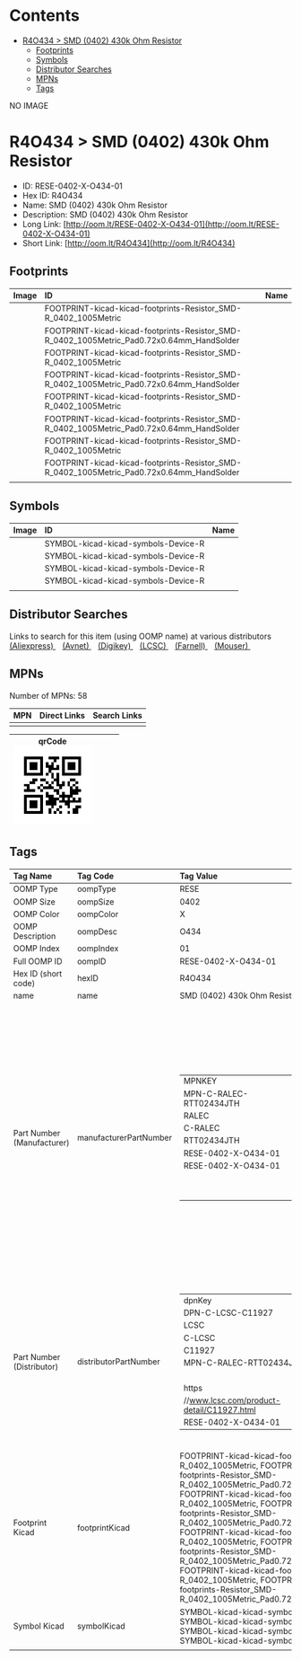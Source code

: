 



Contents
========

* [R4O434 > SMD (0402) 430k Ohm Resistor](#r4o434--smd-0402-430k-ohm-resistor)
	* [Footprints](#footprints)
	* [Symbols](#symbols)
	* [Distributor Searches](#distributor-searches)
	* [MPNs](#mpns)
	* [Tags](#tags)
  
NO IMAGE  
# R4O434 > SMD (0402) 430k Ohm Resistor

- ID: RESE-0402-X-O434-01
- Hex ID: R4O434
- Name: SMD (0402) 430k Ohm Resistor
- Description: SMD (0402) 430k Ohm Resistor
- Long Link: [http://oom.lt/RESE-0402-X-O434-01](http://oom.lt/RESE-0402-X-O434-01)
- Short Link: [http://oom.lt/R4O434](http://oom.lt/R4O434)

## Footprints
  

|Image|ID|Name|
| :--- | :--- | :--- |
||FOOTPRINT-kicad-kicad-footprints-Resistor_SMD-R_0402_1005Metric||
||FOOTPRINT-kicad-kicad-footprints-Resistor_SMD-R_0402_1005Metric_Pad0.72x0.64mm_HandSolder||
||FOOTPRINT-kicad-kicad-footprints-Resistor_SMD-R_0402_1005Metric||
||FOOTPRINT-kicad-kicad-footprints-Resistor_SMD-R_0402_1005Metric_Pad0.72x0.64mm_HandSolder||
||FOOTPRINT-kicad-kicad-footprints-Resistor_SMD-R_0402_1005Metric||
||FOOTPRINT-kicad-kicad-footprints-Resistor_SMD-R_0402_1005Metric_Pad0.72x0.64mm_HandSolder||
||FOOTPRINT-kicad-kicad-footprints-Resistor_SMD-R_0402_1005Metric||
||FOOTPRINT-kicad-kicad-footprints-Resistor_SMD-R_0402_1005Metric_Pad0.72x0.64mm_HandSolder||
||||

## Symbols
  

|Image|ID|Name|
| :--- | :--- | :--- |
|![]()|SYMBOL-kicad-kicad-symbols-Device-R||
|![]()|SYMBOL-kicad-kicad-symbols-Device-R||
|![]()|SYMBOL-kicad-kicad-symbols-Device-R||
|![]()|SYMBOL-kicad-kicad-symbols-Device-R||
||||

## Distributor Searches
  
Links to search for this item (using OOMP name) at various distributors  
[(Aliexpress) ](https://www.aliexpress.com/wholesale?SearchText=1117SMD+0402+430k+Ohm+Resistor)&nbsp;&nbsp;&nbsp;[(Avnet) ](https://www.avnet.com/shop/us/search/SMD+0402+430k+Ohm+Resistor)&nbsp;&nbsp;&nbsp;[(Digikey) ](https://www.digikey.co.uk/en/products/result?s=SMD+0402+430k+Ohm+Resistor)&nbsp;&nbsp;&nbsp;[(LCSC) ](https://www.lcsc.com/search?q=SMD+0402+430k+Ohm+Resistor)&nbsp;&nbsp;&nbsp;[(Farnell) ](https://uk.farnell.com/search?st=SMD+0402+430k+Ohm+Resistor)&nbsp;&nbsp;&nbsp;[(Mouser) ](https://www.mouser.com/c/?q=SMD+0402+430k+Ohm+Resistor)&nbsp;&nbsp;&nbsp;
## MPNs
  
Number of MPNs: 58  

|MPN|Direct Links|Search Links|
| :--- | :--- | :--- |
||||
  

|qrCode<br>[![](https://raw.githubusercontent.com/oomlout/oomlout_OOMP_parts_V2/main/RESE/0402/X/O434/01/qrCode_140.png)](https://github.com/oomlout/oomlout_OOMP_parts_V2/tree/main/RESE/0402/X/O434/01/qrCode.png)||||
| :---: | :---: | :---: | :---: |

## Tags
  

|Tag Name|Tag Code|Tag Value|
| :--- | :--- | :--- |
|OOMP Type|oompType|RESE|
|OOMP Size|oompSize|0402|
|OOMP Color|oompColor|X|
|OOMP Description|oompDesc|O434|
|OOMP Index|oompIndex|01|
|Full OOMP ID|oompID|RESE-0402-X-O434-01|
|Hex ID (short code)|hexID|R4O434|
|name|name|SMD (0402) 430k Ohm Resistor|
|Part Number (Manufacturer)|manufacturerPartNumber|<table><tr><td>MPNKEY</td></tr><tr><td> MPN-C-RALEC-RTT02434JTH</td><td> MANUFACTURER</td></tr><tr><td> RALEC</td><td> MANUCODE</td></tr><tr><td> C-RALEC</td><td> MPN</td></tr><tr><td> RTT02434JTH</td><td> OOMPIDPARTIAL</td></tr><tr><td> RESE-0402-X-O434-01</td><td> OOMPID</td></tr><tr><td> RESE-0402-X-O434-01</td><td> LINK</td></tr><tr><td> </td><td> DESCRIPTION</td></tr><tr><td> </td><td> TAGS</td></tr><tr><td> </td></tr></table></td><td> <table><tr><td>MPNKEY</td></tr><tr><td> MPN-C-UNIROY-0402WGJ0434TCE</td><td> MANUFACTURER</td></tr><tr><td> UNI-ROYAL(Uniroyal Elec)</td><td> MANUCODE</td></tr><tr><td> C-UNIROY</td><td> MPN</td></tr><tr><td> 0402WGJ0434TCE</td><td> OOMPIDPARTIAL</td></tr><tr><td> RESE-0402-X-O434-01</td><td> OOMPID</td></tr><tr><td> RESE-0402-X-O434-01</td><td> LINK</td></tr><tr><td> </td><td> DESCRIPTION</td></tr><tr><td> </td><td> TAGS</td></tr><tr><td> </td></tr></table></td><td> <table><tr><td>MPNKEY</td></tr><tr><td> MPN-C-UNIROY-0402WGF4303TCE</td><td> MANUFACTURER</td></tr><tr><td> UNI-ROYAL(Uniroyal Elec)</td><td> MANUCODE</td></tr><tr><td> C-UNIROY</td><td> MPN</td></tr><tr><td> 0402WGF4303TCE</td><td> OOMPIDPARTIAL</td></tr><tr><td> RESE-0402-X-O434-01</td><td> OOMPID</td></tr><tr><td> RESE-0402-X-O434-01</td><td> LINK</td></tr><tr><td> </td><td> DESCRIPTION</td></tr><tr><td> </td><td> TAGS</td></tr><tr><td> STOCK</td></tr><tr><td>1K</td></tr></table></td><td> <table><tr><td>MPNKEY</td></tr><tr><td> MPN-C-LIZELE-CR0402FF4303G</td><td> MANUFACTURER</td></tr><tr><td> LIZ Elec</td><td> MANUCODE</td></tr><tr><td> C-LIZELE</td><td> MPN</td></tr><tr><td> CR0402FF4303G</td><td> OOMPIDPARTIAL</td></tr><tr><td> RESE-0402-X-O434-01</td><td> OOMPID</td></tr><tr><td> RESE-0402-X-O434-01</td><td> LINK</td></tr><tr><td> </td><td> DESCRIPTION</td></tr><tr><td> </td><td> TAGS</td></tr><tr><td> </td></tr></table></td><td> <table><tr><td>MPNKEY</td></tr><tr><td> MPN-C-RALEC-RTT024303FTH</td><td> MANUFACTURER</td></tr><tr><td> RALEC</td><td> MANUCODE</td></tr><tr><td> C-RALEC</td><td> MPN</td></tr><tr><td> RTT024303FTH</td><td> OOMPIDPARTIAL</td></tr><tr><td> RESE-0402-X-O434-01</td><td> OOMPID</td></tr><tr><td> RESE-0402-X-O434-01</td><td> LINK</td></tr><tr><td> </td><td> DESCRIPTION</td></tr><tr><td> </td><td> TAGS</td></tr><tr><td> STOCK</td></tr><tr><td>1K</td></tr></table></td><td> <table><tr><td>MPNKEY</td></tr><tr><td> MPN-C-KOASPE-RK73B1ETTP434J</td><td> MANUFACTURER</td></tr><tr><td> KOA Speer Elec</td><td> MANUCODE</td></tr><tr><td> C-KOASPE</td><td> MPN</td></tr><tr><td> RK73B1ETTP434J</td><td> OOMPIDPARTIAL</td></tr><tr><td> RESE-0402-X-O434-01</td><td> OOMPID</td></tr><tr><td> RESE-0402-X-O434-01</td><td> LINK</td></tr><tr><td> </td><td> DESCRIPTION</td></tr><tr><td> </td><td> TAGS</td></tr><tr><td> STOCK</td></tr><tr><td>1K</td></tr></table></td><td> <table><tr><td>MPNKEY</td></tr><tr><td> MPN-C-TAITEC-RM04FTN4303</td><td> MANUFACTURER</td></tr><tr><td> TA-I Tech</td><td> MANUCODE</td></tr><tr><td> C-TAITEC</td><td> MPN</td></tr><tr><td> RM04FTN4303</td><td> OOMPIDPARTIAL</td></tr><tr><td> RESE-0402-X-O434-01</td><td> OOMPID</td></tr><tr><td> RESE-0402-X-O434-01</td><td> LINK</td></tr><tr><td> </td><td> DESCRIPTION</td></tr><tr><td> </td><td> TAGS</td></tr><tr><td> </td></tr></table></td><td> <table><tr><td>MPNKEY</td></tr><tr><td> MPN-C-YAGEO-RC0402FR-07430KL</td><td> MANUFACTURER</td></tr><tr><td> YAGEO</td><td> MANUCODE</td></tr><tr><td> C-YAGEO</td><td> MPN</td></tr><tr><td> RC0402FR-07430KL</td><td> OOMPIDPARTIAL</td></tr><tr><td> RESE-0402-X-O434-01</td><td> OOMPID</td></tr><tr><td> RESE-0402-X-O434-01</td><td> LINK</td></tr><tr><td> </td><td> DESCRIPTION</td></tr><tr><td> </td><td> TAGS</td></tr><tr><td> STOCK</td></tr><tr><td>1K</td></tr></table></td><td> <table><tr><td>MPNKEY</td></tr><tr><td> MPN-C-WALSIN-WR04X4303FTL</td><td> MANUFACTURER</td></tr><tr><td> Walsin Tech Corp</td><td> MANUCODE</td></tr><tr><td> C-WALSIN</td><td> MPN</td></tr><tr><td> WR04X4303FTL</td><td> OOMPIDPARTIAL</td></tr><tr><td> RESE-0402-X-O434-01</td><td> OOMPID</td></tr><tr><td> RESE-0402-X-O434-01</td><td> LINK</td></tr><tr><td> </td><td> DESCRIPTION</td></tr><tr><td> </td><td> TAGS</td></tr><tr><td> STOCK</td></tr><tr><td>1K</td></tr></table></td><td> <table><tr><td>MPNKEY</td></tr><tr><td> MPN-C-WALSIN-WR04X434JTL</td><td> MANUFACTURER</td></tr><tr><td> Walsin Tech Corp</td><td> MANUCODE</td></tr><tr><td> C-WALSIN</td><td> MPN</td></tr><tr><td> WR04X434JTL</td><td> OOMPIDPARTIAL</td></tr><tr><td> RESE-0402-X-O434-01</td><td> OOMPID</td></tr><tr><td> RESE-0402-X-O434-01</td><td> LINK</td></tr><tr><td> </td><td> DESCRIPTION</td></tr><tr><td> </td><td> TAGS</td></tr><tr><td> STOCK</td></tr><tr><td>1K</td></tr></table></td><td> <table><tr><td>MPNKEY</td></tr><tr><td> MPN-C-YAGEO-AC0402FR-07430KL</td><td> MANUFACTURER</td></tr><tr><td> YAGEO</td><td> MANUCODE</td></tr><tr><td> C-YAGEO</td><td> MPN</td></tr><tr><td> AC0402FR-07430KL</td><td> OOMPIDPARTIAL</td></tr><tr><td> RESE-0402-X-O434-01</td><td> OOMPID</td></tr><tr><td> RESE-0402-X-O434-01</td><td> LINK</td></tr><tr><td> </td><td> DESCRIPTION</td></tr><tr><td> </td><td> TAGS</td></tr><tr><td> STOCK</td></tr><tr><td>1K</td></tr></table></td><td> <table><tr><td>MPNKEY</td></tr><tr><td> MPN-C-YAGEO-AC0402JR-07430KL</td><td> MANUFACTURER</td></tr><tr><td> YAGEO</td><td> MANUCODE</td></tr><tr><td> C-YAGEO</td><td> MPN</td></tr><tr><td> AC0402JR-07430KL</td><td> OOMPIDPARTIAL</td></tr><tr><td> RESE-0402-X-O434-01</td><td> OOMPID</td></tr><tr><td> RESE-0402-X-O434-01</td><td> LINK</td></tr><tr><td> </td><td> DESCRIPTION</td></tr><tr><td> </td><td> TAGS</td></tr><tr><td> </td></tr></table></td><td> <table><tr><td>MPNKEY</td></tr><tr><td> MPN-C-MULTIC-MCMR04X4303FTL</td><td> MANUFACTURER</td></tr><tr><td> Multicomp</td><td> MANUCODE</td></tr><tr><td> C-MULTIC</td><td> MPN</td></tr><tr><td> MCMR04X4303FTL</td><td> OOMPIDPARTIAL</td></tr><tr><td> RESE-0402-X-O434-01</td><td> OOMPID</td></tr><tr><td> RESE-0402-X-O434-01</td><td> LINK</td></tr><tr><td> </td><td> DESCRIPTION</td></tr><tr><td> </td><td> TAGS</td></tr><tr><td> STOCK</td></tr><tr><td>1K</td></tr></table></td><td> <table><tr><td>MPNKEY</td></tr><tr><td> MPN-C-KOASPE-RK73H1ETTP4303F</td><td> MANUFACTURER</td></tr><tr><td> KOA Speer Elec</td><td> MANUCODE</td></tr><tr><td> C-KOASPE</td><td> MPN</td></tr><tr><td> RK73H1ETTP4303F</td><td> OOMPIDPARTIAL</td></tr><tr><td> RESE-0402-X-O434-01</td><td> OOMPID</td></tr><tr><td> RESE-0402-X-O434-01</td><td> LINK</td></tr><tr><td> </td><td> DESCRIPTION</td></tr><tr><td> </td><td> TAGS</td></tr><tr><td> </td></tr></table></td><td> <table><tr><td>MPNKEY</td></tr><tr><td> MPN-C-FHGUAN-RC-02W4303FT</td><td> MANUFACTURER</td></tr><tr><td> FH (Guangdong Fenghua Advanced Tech)</td><td> MANUCODE</td></tr><tr><td> C-FHGUAN</td><td> MPN</td></tr><tr><td> RC-02W4303FT</td><td> OOMPIDPARTIAL</td></tr><tr><td> RESE-0402-X-O434-01</td><td> OOMPID</td></tr><tr><td> RESE-0402-X-O434-01</td><td> LINK</td></tr><tr><td> </td><td> DESCRIPTION</td></tr><tr><td> </td><td> TAGS</td></tr><tr><td> STOCK</td></tr><tr><td>1K</td></tr></table></td><td> <table><tr><td>MPNKEY</td></tr><tr><td> MPN-C-FHGUAN-RC-02W434JT</td><td> MANUFACTURER</td></tr><tr><td> FH (Guangdong Fenghua Advanced Tech)</td><td> MANUCODE</td></tr><tr><td> C-FHGUAN</td><td> MPN</td></tr><tr><td> RC-02W434JT</td><td> OOMPIDPARTIAL</td></tr><tr><td> RESE-0402-X-O434-01</td><td> OOMPID</td></tr><tr><td> RESE-0402-X-O434-01</td><td> LINK</td></tr><tr><td> </td><td> DESCRIPTION</td></tr><tr><td> </td><td> TAGS</td></tr><tr><td> STOCK</td></tr><tr><td>1K</td></tr></table></td><td> <table><tr><td>MPNKEY</td></tr><tr><td> MPN-C-YAGEO-RC0402JR-07430KL</td><td> MANUFACTURER</td></tr><tr><td> YAGEO</td><td> MANUCODE</td></tr><tr><td> C-YAGEO</td><td> MPN</td></tr><tr><td> RC0402JR-07430KL</td><td> OOMPIDPARTIAL</td></tr><tr><td> RESE-0402-X-O434-01</td><td> OOMPID</td></tr><tr><td> RESE-0402-X-O434-01</td><td> LINK</td></tr><tr><td> </td><td> DESCRIPTION</td></tr><tr><td> </td><td> TAGS</td></tr><tr><td> STOCK</td></tr><tr><td>1K</td></tr></table></td><td> <table><tr><td>MPNKEY</td></tr><tr><td> MPN-C-RESIST-AECR0402F430KK9</td><td> MANUFACTURER</td></tr><tr><td> Resistor.Today</td><td> MANUCODE</td></tr><tr><td> C-RESIST</td><td> MPN</td></tr><tr><td> AECR0402F430KK9</td><td> OOMPIDPARTIAL</td></tr><tr><td> RESE-0402-X-O434-01</td><td> OOMPID</td></tr><tr><td> RESE-0402-X-O434-01</td><td> LINK</td></tr><tr><td> </td><td> DESCRIPTION</td></tr><tr><td> </td><td> TAGS</td></tr><tr><td> </td></tr></table></td><td> <table><tr><td>MPNKEY</td></tr><tr><td> MPN-C-RESIST-HPCR0402F430KK9</td><td> MANUFACTURER</td></tr><tr><td> Resistor.Today</td><td> MANUCODE</td></tr><tr><td> C-RESIST</td><td> MPN</td></tr><tr><td> HPCR0402F430KK9</td><td> OOMPIDPARTIAL</td></tr><tr><td> RESE-0402-X-O434-01</td><td> OOMPID</td></tr><tr><td> RESE-0402-X-O434-01</td><td> LINK</td></tr><tr><td> </td><td> DESCRIPTION</td></tr><tr><td> </td><td> TAGS</td></tr><tr><td> STOCK</td></tr><tr><td>1K</td></tr></table></td><td> <table><tr><td>MPNKEY</td></tr><tr><td> MPN-C-PANASO-ERJ2GEJ434X</td><td> MANUFACTURER</td></tr><tr><td> PANASONIC</td><td> MANUCODE</td></tr><tr><td> C-PANASO</td><td> MPN</td></tr><tr><td> ERJ2GEJ434X</td><td> OOMPIDPARTIAL</td></tr><tr><td> RESE-0402-X-O434-01</td><td> OOMPID</td></tr><tr><td> RESE-0402-X-O434-01</td><td> LINK</td></tr><tr><td> </td><td> DESCRIPTION</td></tr><tr><td> </td><td> TAGS</td></tr><tr><td> </td></tr></table></td><td> <table><tr><td>MPNKEY</td></tr><tr><td> MPN-C-PANASO-ERJ2RKF4303X</td><td> MANUFACTURER</td></tr><tr><td> PANASONIC</td><td> MANUCODE</td></tr><tr><td> C-PANASO</td><td> MPN</td></tr><tr><td> ERJ2RKF4303X</td><td> OOMPIDPARTIAL</td></tr><tr><td> RESE-0402-X-O434-01</td><td> OOMPID</td></tr><tr><td> RESE-0402-X-O434-01</td><td> LINK</td></tr><tr><td> </td><td> DESCRIPTION</td></tr><tr><td> </td><td> TAGS</td></tr><tr><td> STOCK</td></tr><tr><td>1K</td></tr></table></td><td> <table><tr><td>MPNKEY</td></tr><tr><td> MPN-C-EVEROH-CR0402F430KQ10</td><td> MANUFACTURER</td></tr><tr><td> Ever Ohms Tech</td><td> MANUCODE</td></tr><tr><td> C-EVEROH</td><td> MPN</td></tr><tr><td> CR0402F430KQ10</td><td> OOMPIDPARTIAL</td></tr><tr><td> RESE-0402-X-O434-01</td><td> OOMPID</td></tr><tr><td> RESE-0402-X-O434-01</td><td> LINK</td></tr><tr><td> </td><td> DESCRIPTION</td></tr><tr><td> </td><td> TAGS</td></tr><tr><td> </td></tr></table></td><td> <table><tr><td>MPNKEY</td></tr><tr><td> MPN-C-VISHAY-CRCW0402430KFKED</td><td> MANUFACTURER</td></tr><tr><td> Vishay Intertech</td><td> MANUCODE</td></tr><tr><td> C-VISHAY</td><td> MPN</td></tr><tr><td> CRCW0402430KFKED</td><td> OOMPIDPARTIAL</td></tr><tr><td> RESE-0402-X-O434-01</td><td> OOMPID</td></tr><tr><td> RESE-0402-X-O434-01</td><td> LINK</td></tr><tr><td> </td><td> DESCRIPTION</td></tr><tr><td> </td><td> TAGS</td></tr><tr><td> </td></tr></table></td><td> <table><tr><td>MPNKEY</td></tr><tr><td> MPN-C-VISHAY-CRCW0402430KJNED</td><td> MANUFACTURER</td></tr><tr><td> Vishay Intertech</td><td> MANUCODE</td></tr><tr><td> C-VISHAY</td><td> MPN</td></tr><tr><td> CRCW0402430KJNED</td><td> OOMPIDPARTIAL</td></tr><tr><td> RESE-0402-X-O434-01</td><td> OOMPID</td></tr><tr><td> RESE-0402-X-O434-01</td><td> LINK</td></tr><tr><td> </td><td> DESCRIPTION</td></tr><tr><td> </td><td> TAGS</td></tr><tr><td> </td></tr></table></td><td> <table><tr><td>MPNKEY</td></tr><tr><td> MPN-C-PANASO-ERJPA2J434X</td><td> MANUFACTURER</td></tr><tr><td> PANASONIC</td><td> MANUCODE</td></tr><tr><td> C-PANASO</td><td> MPN</td></tr><tr><td> ERJPA2J434X</td><td> OOMPIDPARTIAL</td></tr><tr><td> RESE-0402-X-O434-01</td><td> OOMPID</td></tr><tr><td> RESE-0402-X-O434-01</td><td> LINK</td></tr><tr><td> </td><td> DESCRIPTION</td></tr><tr><td> </td><td> TAGS</td></tr><tr><td> </td></tr></table></td><td> <table><tr><td>MPNKEY</td></tr><tr><td> MPN-C-PANASO-ERJPA2F4303X</td><td> MANUFACTURER</td></tr><tr><td> PANASONIC</td><td> MANUCODE</td></tr><tr><td> C-PANASO</td><td> MPN</td></tr><tr><td> ERJPA2F4303X</td><td> OOMPIDPARTIAL</td></tr><tr><td> RESE-0402-X-O434-01</td><td> OOMPID</td></tr><tr><td> RESE-0402-X-O434-01</td><td> LINK</td></tr><tr><td> </td><td> DESCRIPTION</td></tr><tr><td> </td><td> TAGS</td></tr><tr><td> </td></tr></table></td><td> <table><tr><td>MPNKEY</td></tr><tr><td> MPN-C-EVEROH-CR0402F430KQ10Z</td><td> MANUFACTURER</td></tr><tr><td> Ever Ohms Tech</td><td> MANUCODE</td></tr><tr><td> C-EVEROH</td><td> MPN</td></tr><tr><td> CR0402F430KQ10Z</td><td> OOMPIDPARTIAL</td></tr><tr><td> RESE-0402-X-O434-01</td><td> OOMPID</td></tr><tr><td> RESE-0402-X-O434-01</td><td> LINK</td></tr><tr><td> </td><td> DESCRIPTION</td></tr><tr><td> </td><td> TAGS</td></tr><tr><td> </td></tr></table></td><td> <table><tr><td>MPNKEY</td></tr><tr><td> MPN-C-TECONN-CRG0402F430K</td><td> MANUFACTURER</td></tr><tr><td> TE Connectivity</td><td> MANUCODE</td></tr><tr><td> C-TECONN</td><td> MPN</td></tr><tr><td> CRG0402F430K</td><td> OOMPIDPARTIAL</td></tr><tr><td> RESE-0402-X-O434-01</td><td> OOMPID</td></tr><tr><td> RESE-0402-X-O434-01</td><td> LINK</td></tr><tr><td> </td><td> DESCRIPTION</td></tr><tr><td> </td><td> TAGS</td></tr><tr><td> </td></tr></table></td><td> <table><tr><td>MPNKEY</td></tr><tr><td> MPN-C-YAGEO-AA0402FR-07430KL</td><td> MANUFACTURER</td></tr><tr><td> YAGEO</td><td> MANUCODE</td></tr><tr><td> C-YAGEO</td><td> MPN</td></tr><tr><td> AA0402FR-07430KL</td><td> OOMPIDPARTIAL</td></tr><tr><td> RESE-0402-X-O434-01</td><td> OOMPID</td></tr><tr><td> RESE-0402-X-O434-01</td><td> LINK</td></tr><tr><td> </td><td> DESCRIPTION</td></tr><tr><td> </td><td> TAGS</td></tr><tr><td> </td></tr></table></td><td> <table><tr><td>MPNKEY</td></tr><tr><td> MPN-C-RALEC-RTT02434JTH</td><td> MANUFACTURER</td></tr><tr><td> RALEC</td><td> MANUCODE</td></tr><tr><td> C-RALEC</td><td> MPN</td></tr><tr><td> RTT02434JTH</td><td> OOMPIDPARTIAL</td></tr><tr><td> RESE-0402-X-O434-01</td><td> OOMPID</td></tr><tr><td> RESE-0402-X-O434-01</td><td> LINK</td></tr><tr><td> </td><td> DESCRIPTION</td></tr><tr><td> </td><td> TAGS</td></tr><tr><td> </td></tr></table></td><td> <table><tr><td>MPNKEY</td></tr><tr><td> MPN-C-UNIROY-0402WGJ0434TCE</td><td> MANUFACTURER</td></tr><tr><td> UNI-ROYAL(Uniroyal Elec)</td><td> MANUCODE</td></tr><tr><td> C-UNIROY</td><td> MPN</td></tr><tr><td> 0402WGJ0434TCE</td><td> OOMPIDPARTIAL</td></tr><tr><td> RESE-0402-X-O434-01</td><td> OOMPID</td></tr><tr><td> RESE-0402-X-O434-01</td><td> LINK</td></tr><tr><td> </td><td> DESCRIPTION</td></tr><tr><td> </td><td> TAGS</td></tr><tr><td> </td></tr></table></td><td> <table><tr><td>MPNKEY</td></tr><tr><td> MPN-C-UNIROY-0402WGF4303TCE</td><td> MANUFACTURER</td></tr><tr><td> UNI-ROYAL(Uniroyal Elec)</td><td> MANUCODE</td></tr><tr><td> C-UNIROY</td><td> MPN</td></tr><tr><td> 0402WGF4303TCE</td><td> OOMPIDPARTIAL</td></tr><tr><td> RESE-0402-X-O434-01</td><td> OOMPID</td></tr><tr><td> RESE-0402-X-O434-01</td><td> LINK</td></tr><tr><td> </td><td> DESCRIPTION</td></tr><tr><td> </td><td> TAGS</td></tr><tr><td> STOCK</td></tr><tr><td>1K</td></tr></table></td><td> <table><tr><td>MPNKEY</td></tr><tr><td> MPN-C-LIZELE-CR0402FF4303G</td><td> MANUFACTURER</td></tr><tr><td> LIZ Elec</td><td> MANUCODE</td></tr><tr><td> C-LIZELE</td><td> MPN</td></tr><tr><td> CR0402FF4303G</td><td> OOMPIDPARTIAL</td></tr><tr><td> RESE-0402-X-O434-01</td><td> OOMPID</td></tr><tr><td> RESE-0402-X-O434-01</td><td> LINK</td></tr><tr><td> </td><td> DESCRIPTION</td></tr><tr><td> </td><td> TAGS</td></tr><tr><td> </td></tr></table></td><td> <table><tr><td>MPNKEY</td></tr><tr><td> MPN-C-RALEC-RTT024303FTH</td><td> MANUFACTURER</td></tr><tr><td> RALEC</td><td> MANUCODE</td></tr><tr><td> C-RALEC</td><td> MPN</td></tr><tr><td> RTT024303FTH</td><td> OOMPIDPARTIAL</td></tr><tr><td> RESE-0402-X-O434-01</td><td> OOMPID</td></tr><tr><td> RESE-0402-X-O434-01</td><td> LINK</td></tr><tr><td> </td><td> DESCRIPTION</td></tr><tr><td> </td><td> TAGS</td></tr><tr><td> STOCK</td></tr><tr><td>1K</td></tr></table></td><td> <table><tr><td>MPNKEY</td></tr><tr><td> MPN-C-KOASPE-RK73B1ETTP434J</td><td> MANUFACTURER</td></tr><tr><td> KOA Speer Elec</td><td> MANUCODE</td></tr><tr><td> C-KOASPE</td><td> MPN</td></tr><tr><td> RK73B1ETTP434J</td><td> OOMPIDPARTIAL</td></tr><tr><td> RESE-0402-X-O434-01</td><td> OOMPID</td></tr><tr><td> RESE-0402-X-O434-01</td><td> LINK</td></tr><tr><td> </td><td> DESCRIPTION</td></tr><tr><td> </td><td> TAGS</td></tr><tr><td> STOCK</td></tr><tr><td>1K</td></tr></table></td><td> <table><tr><td>MPNKEY</td></tr><tr><td> MPN-C-TAITEC-RM04FTN4303</td><td> MANUFACTURER</td></tr><tr><td> TA-I Tech</td><td> MANUCODE</td></tr><tr><td> C-TAITEC</td><td> MPN</td></tr><tr><td> RM04FTN4303</td><td> OOMPIDPARTIAL</td></tr><tr><td> RESE-0402-X-O434-01</td><td> OOMPID</td></tr><tr><td> RESE-0402-X-O434-01</td><td> LINK</td></tr><tr><td> </td><td> DESCRIPTION</td></tr><tr><td> </td><td> TAGS</td></tr><tr><td> </td></tr></table></td><td> <table><tr><td>MPNKEY</td></tr><tr><td> MPN-C-YAGEO-RC0402FR-07430KL</td><td> MANUFACTURER</td></tr><tr><td> YAGEO</td><td> MANUCODE</td></tr><tr><td> C-YAGEO</td><td> MPN</td></tr><tr><td> RC0402FR-07430KL</td><td> OOMPIDPARTIAL</td></tr><tr><td> RESE-0402-X-O434-01</td><td> OOMPID</td></tr><tr><td> RESE-0402-X-O434-01</td><td> LINK</td></tr><tr><td> </td><td> DESCRIPTION</td></tr><tr><td> </td><td> TAGS</td></tr><tr><td> STOCK</td></tr><tr><td>1K</td></tr></table></td><td> <table><tr><td>MPNKEY</td></tr><tr><td> MPN-C-WALSIN-WR04X4303FTL</td><td> MANUFACTURER</td></tr><tr><td> Walsin Tech Corp</td><td> MANUCODE</td></tr><tr><td> C-WALSIN</td><td> MPN</td></tr><tr><td> WR04X4303FTL</td><td> OOMPIDPARTIAL</td></tr><tr><td> RESE-0402-X-O434-01</td><td> OOMPID</td></tr><tr><td> RESE-0402-X-O434-01</td><td> LINK</td></tr><tr><td> </td><td> DESCRIPTION</td></tr><tr><td> </td><td> TAGS</td></tr><tr><td> STOCK</td></tr><tr><td>1K</td></tr></table></td><td> <table><tr><td>MPNKEY</td></tr><tr><td> MPN-C-WALSIN-WR04X434JTL</td><td> MANUFACTURER</td></tr><tr><td> Walsin Tech Corp</td><td> MANUCODE</td></tr><tr><td> C-WALSIN</td><td> MPN</td></tr><tr><td> WR04X434JTL</td><td> OOMPIDPARTIAL</td></tr><tr><td> RESE-0402-X-O434-01</td><td> OOMPID</td></tr><tr><td> RESE-0402-X-O434-01</td><td> LINK</td></tr><tr><td> </td><td> DESCRIPTION</td></tr><tr><td> </td><td> TAGS</td></tr><tr><td> STOCK</td></tr><tr><td>1K</td></tr></table></td><td> <table><tr><td>MPNKEY</td></tr><tr><td> MPN-C-YAGEO-AC0402FR-07430KL</td><td> MANUFACTURER</td></tr><tr><td> YAGEO</td><td> MANUCODE</td></tr><tr><td> C-YAGEO</td><td> MPN</td></tr><tr><td> AC0402FR-07430KL</td><td> OOMPIDPARTIAL</td></tr><tr><td> RESE-0402-X-O434-01</td><td> OOMPID</td></tr><tr><td> RESE-0402-X-O434-01</td><td> LINK</td></tr><tr><td> </td><td> DESCRIPTION</td></tr><tr><td> </td><td> TAGS</td></tr><tr><td> STOCK</td></tr><tr><td>1K</td></tr></table></td><td> <table><tr><td>MPNKEY</td></tr><tr><td> MPN-C-YAGEO-AC0402JR-07430KL</td><td> MANUFACTURER</td></tr><tr><td> YAGEO</td><td> MANUCODE</td></tr><tr><td> C-YAGEO</td><td> MPN</td></tr><tr><td> AC0402JR-07430KL</td><td> OOMPIDPARTIAL</td></tr><tr><td> RESE-0402-X-O434-01</td><td> OOMPID</td></tr><tr><td> RESE-0402-X-O434-01</td><td> LINK</td></tr><tr><td> </td><td> DESCRIPTION</td></tr><tr><td> </td><td> TAGS</td></tr><tr><td> </td></tr></table></td><td> <table><tr><td>MPNKEY</td></tr><tr><td> MPN-C-MULTIC-MCMR04X4303FTL</td><td> MANUFACTURER</td></tr><tr><td> Multicomp</td><td> MANUCODE</td></tr><tr><td> C-MULTIC</td><td> MPN</td></tr><tr><td> MCMR04X4303FTL</td><td> OOMPIDPARTIAL</td></tr><tr><td> RESE-0402-X-O434-01</td><td> OOMPID</td></tr><tr><td> RESE-0402-X-O434-01</td><td> LINK</td></tr><tr><td> </td><td> DESCRIPTION</td></tr><tr><td> </td><td> TAGS</td></tr><tr><td> STOCK</td></tr><tr><td>1K</td></tr></table></td><td> <table><tr><td>MPNKEY</td></tr><tr><td> MPN-C-KOASPE-RK73H1ETTP4303F</td><td> MANUFACTURER</td></tr><tr><td> KOA Speer Elec</td><td> MANUCODE</td></tr><tr><td> C-KOASPE</td><td> MPN</td></tr><tr><td> RK73H1ETTP4303F</td><td> OOMPIDPARTIAL</td></tr><tr><td> RESE-0402-X-O434-01</td><td> OOMPID</td></tr><tr><td> RESE-0402-X-O434-01</td><td> LINK</td></tr><tr><td> </td><td> DESCRIPTION</td></tr><tr><td> </td><td> TAGS</td></tr><tr><td> </td></tr></table></td><td> <table><tr><td>MPNKEY</td></tr><tr><td> MPN-C-FHGUAN-RC-02W4303FT</td><td> MANUFACTURER</td></tr><tr><td> FH (Guangdong Fenghua Advanced Tech)</td><td> MANUCODE</td></tr><tr><td> C-FHGUAN</td><td> MPN</td></tr><tr><td> RC-02W4303FT</td><td> OOMPIDPARTIAL</td></tr><tr><td> RESE-0402-X-O434-01</td><td> OOMPID</td></tr><tr><td> RESE-0402-X-O434-01</td><td> LINK</td></tr><tr><td> </td><td> DESCRIPTION</td></tr><tr><td> </td><td> TAGS</td></tr><tr><td> STOCK</td></tr><tr><td>1K</td></tr></table></td><td> <table><tr><td>MPNKEY</td></tr><tr><td> MPN-C-FHGUAN-RC-02W434JT</td><td> MANUFACTURER</td></tr><tr><td> FH (Guangdong Fenghua Advanced Tech)</td><td> MANUCODE</td></tr><tr><td> C-FHGUAN</td><td> MPN</td></tr><tr><td> RC-02W434JT</td><td> OOMPIDPARTIAL</td></tr><tr><td> RESE-0402-X-O434-01</td><td> OOMPID</td></tr><tr><td> RESE-0402-X-O434-01</td><td> LINK</td></tr><tr><td> </td><td> DESCRIPTION</td></tr><tr><td> </td><td> TAGS</td></tr><tr><td> STOCK</td></tr><tr><td>1K</td></tr></table></td><td> <table><tr><td>MPNKEY</td></tr><tr><td> MPN-C-YAGEO-RC0402JR-07430KL</td><td> MANUFACTURER</td></tr><tr><td> YAGEO</td><td> MANUCODE</td></tr><tr><td> C-YAGEO</td><td> MPN</td></tr><tr><td> RC0402JR-07430KL</td><td> OOMPIDPARTIAL</td></tr><tr><td> RESE-0402-X-O434-01</td><td> OOMPID</td></tr><tr><td> RESE-0402-X-O434-01</td><td> LINK</td></tr><tr><td> </td><td> DESCRIPTION</td></tr><tr><td> </td><td> TAGS</td></tr><tr><td> STOCK</td></tr><tr><td>1K</td></tr></table></td><td> <table><tr><td>MPNKEY</td></tr><tr><td> MPN-C-RESIST-AECR0402F430KK9</td><td> MANUFACTURER</td></tr><tr><td> Resistor.Today</td><td> MANUCODE</td></tr><tr><td> C-RESIST</td><td> MPN</td></tr><tr><td> AECR0402F430KK9</td><td> OOMPIDPARTIAL</td></tr><tr><td> RESE-0402-X-O434-01</td><td> OOMPID</td></tr><tr><td> RESE-0402-X-O434-01</td><td> LINK</td></tr><tr><td> </td><td> DESCRIPTION</td></tr><tr><td> </td><td> TAGS</td></tr><tr><td> </td></tr></table></td><td> <table><tr><td>MPNKEY</td></tr><tr><td> MPN-C-RESIST-HPCR0402F430KK9</td><td> MANUFACTURER</td></tr><tr><td> Resistor.Today</td><td> MANUCODE</td></tr><tr><td> C-RESIST</td><td> MPN</td></tr><tr><td> HPCR0402F430KK9</td><td> OOMPIDPARTIAL</td></tr><tr><td> RESE-0402-X-O434-01</td><td> OOMPID</td></tr><tr><td> RESE-0402-X-O434-01</td><td> LINK</td></tr><tr><td> </td><td> DESCRIPTION</td></tr><tr><td> </td><td> TAGS</td></tr><tr><td> STOCK</td></tr><tr><td>1K</td></tr></table></td><td> <table><tr><td>MPNKEY</td></tr><tr><td> MPN-C-PANASO-ERJ2GEJ434X</td><td> MANUFACTURER</td></tr><tr><td> PANASONIC</td><td> MANUCODE</td></tr><tr><td> C-PANASO</td><td> MPN</td></tr><tr><td> ERJ2GEJ434X</td><td> OOMPIDPARTIAL</td></tr><tr><td> RESE-0402-X-O434-01</td><td> OOMPID</td></tr><tr><td> RESE-0402-X-O434-01</td><td> LINK</td></tr><tr><td> </td><td> DESCRIPTION</td></tr><tr><td> </td><td> TAGS</td></tr><tr><td> </td></tr></table></td><td> <table><tr><td>MPNKEY</td></tr><tr><td> MPN-C-PANASO-ERJ2RKF4303X</td><td> MANUFACTURER</td></tr><tr><td> PANASONIC</td><td> MANUCODE</td></tr><tr><td> C-PANASO</td><td> MPN</td></tr><tr><td> ERJ2RKF4303X</td><td> OOMPIDPARTIAL</td></tr><tr><td> RESE-0402-X-O434-01</td><td> OOMPID</td></tr><tr><td> RESE-0402-X-O434-01</td><td> LINK</td></tr><tr><td> </td><td> DESCRIPTION</td></tr><tr><td> </td><td> TAGS</td></tr><tr><td> STOCK</td></tr><tr><td>1K</td></tr></table></td><td> <table><tr><td>MPNKEY</td></tr><tr><td> MPN-C-EVEROH-CR0402F430KQ10</td><td> MANUFACTURER</td></tr><tr><td> Ever Ohms Tech</td><td> MANUCODE</td></tr><tr><td> C-EVEROH</td><td> MPN</td></tr><tr><td> CR0402F430KQ10</td><td> OOMPIDPARTIAL</td></tr><tr><td> RESE-0402-X-O434-01</td><td> OOMPID</td></tr><tr><td> RESE-0402-X-O434-01</td><td> LINK</td></tr><tr><td> </td><td> DESCRIPTION</td></tr><tr><td> </td><td> TAGS</td></tr><tr><td> </td></tr></table></td><td> <table><tr><td>MPNKEY</td></tr><tr><td> MPN-C-VISHAY-CRCW0402430KFKED</td><td> MANUFACTURER</td></tr><tr><td> Vishay Intertech</td><td> MANUCODE</td></tr><tr><td> C-VISHAY</td><td> MPN</td></tr><tr><td> CRCW0402430KFKED</td><td> OOMPIDPARTIAL</td></tr><tr><td> RESE-0402-X-O434-01</td><td> OOMPID</td></tr><tr><td> RESE-0402-X-O434-01</td><td> LINK</td></tr><tr><td> </td><td> DESCRIPTION</td></tr><tr><td> </td><td> TAGS</td></tr><tr><td> </td></tr></table></td><td> <table><tr><td>MPNKEY</td></tr><tr><td> MPN-C-VISHAY-CRCW0402430KJNED</td><td> MANUFACTURER</td></tr><tr><td> Vishay Intertech</td><td> MANUCODE</td></tr><tr><td> C-VISHAY</td><td> MPN</td></tr><tr><td> CRCW0402430KJNED</td><td> OOMPIDPARTIAL</td></tr><tr><td> RESE-0402-X-O434-01</td><td> OOMPID</td></tr><tr><td> RESE-0402-X-O434-01</td><td> LINK</td></tr><tr><td> </td><td> DESCRIPTION</td></tr><tr><td> </td><td> TAGS</td></tr><tr><td> </td></tr></table></td><td> <table><tr><td>MPNKEY</td></tr><tr><td> MPN-C-PANASO-ERJPA2J434X</td><td> MANUFACTURER</td></tr><tr><td> PANASONIC</td><td> MANUCODE</td></tr><tr><td> C-PANASO</td><td> MPN</td></tr><tr><td> ERJPA2J434X</td><td> OOMPIDPARTIAL</td></tr><tr><td> RESE-0402-X-O434-01</td><td> OOMPID</td></tr><tr><td> RESE-0402-X-O434-01</td><td> LINK</td></tr><tr><td> </td><td> DESCRIPTION</td></tr><tr><td> </td><td> TAGS</td></tr><tr><td> </td></tr></table></td><td> <table><tr><td>MPNKEY</td></tr><tr><td> MPN-C-PANASO-ERJPA2F4303X</td><td> MANUFACTURER</td></tr><tr><td> PANASONIC</td><td> MANUCODE</td></tr><tr><td> C-PANASO</td><td> MPN</td></tr><tr><td> ERJPA2F4303X</td><td> OOMPIDPARTIAL</td></tr><tr><td> RESE-0402-X-O434-01</td><td> OOMPID</td></tr><tr><td> RESE-0402-X-O434-01</td><td> LINK</td></tr><tr><td> </td><td> DESCRIPTION</td></tr><tr><td> </td><td> TAGS</td></tr><tr><td> </td></tr></table></td><td> <table><tr><td>MPNKEY</td></tr><tr><td> MPN-C-EVEROH-CR0402F430KQ10Z</td><td> MANUFACTURER</td></tr><tr><td> Ever Ohms Tech</td><td> MANUCODE</td></tr><tr><td> C-EVEROH</td><td> MPN</td></tr><tr><td> CR0402F430KQ10Z</td><td> OOMPIDPARTIAL</td></tr><tr><td> RESE-0402-X-O434-01</td><td> OOMPID</td></tr><tr><td> RESE-0402-X-O434-01</td><td> LINK</td></tr><tr><td> </td><td> DESCRIPTION</td></tr><tr><td> </td><td> TAGS</td></tr><tr><td> </td></tr></table></td><td> <table><tr><td>MPNKEY</td></tr><tr><td> MPN-C-TECONN-CRG0402F430K</td><td> MANUFACTURER</td></tr><tr><td> TE Connectivity</td><td> MANUCODE</td></tr><tr><td> C-TECONN</td><td> MPN</td></tr><tr><td> CRG0402F430K</td><td> OOMPIDPARTIAL</td></tr><tr><td> RESE-0402-X-O434-01</td><td> OOMPID</td></tr><tr><td> RESE-0402-X-O434-01</td><td> LINK</td></tr><tr><td> </td><td> DESCRIPTION</td></tr><tr><td> </td><td> TAGS</td></tr><tr><td> </td></tr></table></td><td> <table><tr><td>MPNKEY</td></tr><tr><td> MPN-C-YAGEO-AA0402FR-07430KL</td><td> MANUFACTURER</td></tr><tr><td> YAGEO</td><td> MANUCODE</td></tr><tr><td> C-YAGEO</td><td> MPN</td></tr><tr><td> AA0402FR-07430KL</td><td> OOMPIDPARTIAL</td></tr><tr><td> RESE-0402-X-O434-01</td><td> OOMPID</td></tr><tr><td> RESE-0402-X-O434-01</td><td> LINK</td></tr><tr><td> </td><td> DESCRIPTION</td></tr><tr><td> </td><td> TAGS</td></tr><tr><td> </td></tr></table>|
|Part Number (Distributor)|distributorPartNumber|<table><tr><td>dpnKey</td></tr><tr><td> DPN-C-LCSC-C11927</td><td> DISTRIBUTOR</td></tr><tr><td> LCSC</td><td> DISTRCODE</td></tr><tr><td> C-LCSC</td><td> DPN</td></tr><tr><td> C11927</td><td> MPN</td></tr><tr><td> MPN-C-RALEC-RTT02434JTH</td><td> TAGS</td></tr><tr><td> </td><td> LINK</td></tr><tr><td> https</td></tr><tr><td>//www.lcsc.com/product-detail/C11927.html</td><td> OOMPID</td></tr><tr><td> RESE-0402-X-O434-01</td></tr></table></td><td> <table><tr><td>dpnKey</td></tr><tr><td> DPN-C-LCSC-C25560</td><td> DISTRIBUTOR</td></tr><tr><td> LCSC</td><td> DISTRCODE</td></tr><tr><td> C-LCSC</td><td> DPN</td></tr><tr><td> C25560</td><td> MPN</td></tr><tr><td> MPN-C-UNIROY-0402WGJ0434TCE</td><td> TAGS</td></tr><tr><td> </td><td> LINK</td></tr><tr><td> https</td></tr><tr><td>//www.lcsc.com/product-detail/C25560.html</td><td> OOMPID</td></tr><tr><td> RESE-0402-X-O434-01</td></tr></table></td><td> <table><tr><td>dpnKey</td></tr><tr><td> DPN-C-LCSC-C25786</td><td> DISTRIBUTOR</td></tr><tr><td> LCSC</td><td> DISTRCODE</td></tr><tr><td> C-LCSC</td><td> DPN</td></tr><tr><td> C25786</td><td> MPN</td></tr><tr><td> MPN-C-UNIROY-0402WGF4303TCE</td><td> TAGS</td></tr><tr><td> STOCK</td></tr><tr><td>1K</td><td> LINK</td></tr><tr><td> https</td></tr><tr><td>//www.lcsc.com/product-detail/C25786.html</td><td> OOMPID</td></tr><tr><td> RESE-0402-X-O434-01</td></tr></table></td><td> <table><tr><td>dpnKey</td></tr><tr><td> DPN-C-LCSC-C100429</td><td> DISTRIBUTOR</td></tr><tr><td> LCSC</td><td> DISTRCODE</td></tr><tr><td> C-LCSC</td><td> DPN</td></tr><tr><td> C100429</td><td> MPN</td></tr><tr><td> MPN-C-LIZELE-CR0402FF4303G</td><td> TAGS</td></tr><tr><td> </td><td> LINK</td></tr><tr><td> https</td></tr><tr><td>//www.lcsc.com/product-detail/C100429.html</td><td> OOMPID</td></tr><tr><td> RESE-0402-X-O434-01</td></tr></table></td><td> <table><tr><td>dpnKey</td></tr><tr><td> DPN-C-LCSC-C103039</td><td> DISTRIBUTOR</td></tr><tr><td> LCSC</td><td> DISTRCODE</td></tr><tr><td> C-LCSC</td><td> DPN</td></tr><tr><td> C103039</td><td> MPN</td></tr><tr><td> MPN-C-RALEC-RTT024303FTH</td><td> TAGS</td></tr><tr><td> STOCK</td></tr><tr><td>1K</td><td> LINK</td></tr><tr><td> https</td></tr><tr><td>//www.lcsc.com/product-detail/C103039.html</td><td> OOMPID</td></tr><tr><td> RESE-0402-X-O434-01</td></tr></table></td><td> <table><tr><td>dpnKey</td></tr><tr><td> DPN-C-LCSC-C131588</td><td> DISTRIBUTOR</td></tr><tr><td> LCSC</td><td> DISTRCODE</td></tr><tr><td> C-LCSC</td><td> DPN</td></tr><tr><td> C131588</td><td> MPN</td></tr><tr><td> MPN-C-KOASPE-RK73B1ETTP434J</td><td> TAGS</td></tr><tr><td> STOCK</td></tr><tr><td>1K</td><td> LINK</td></tr><tr><td> https</td></tr><tr><td>//www.lcsc.com/product-detail/C131588.html</td><td> OOMPID</td></tr><tr><td> RESE-0402-X-O434-01</td></tr></table></td><td> <table><tr><td>dpnKey</td></tr><tr><td> DPN-C-LCSC-C162833</td><td> DISTRIBUTOR</td></tr><tr><td> LCSC</td><td> DISTRCODE</td></tr><tr><td> C-LCSC</td><td> DPN</td></tr><tr><td> C162833</td><td> MPN</td></tr><tr><td> MPN-C-TAITEC-RM04FTN4303</td><td> TAGS</td></tr><tr><td> </td><td> LINK</td></tr><tr><td> https</td></tr><tr><td>//www.lcsc.com/product-detail/C162833.html</td><td> OOMPID</td></tr><tr><td> RESE-0402-X-O434-01</td></tr></table></td><td> <table><tr><td>dpnKey</td></tr><tr><td> DPN-C-LCSC-C163463</td><td> DISTRIBUTOR</td></tr><tr><td> LCSC</td><td> DISTRCODE</td></tr><tr><td> C-LCSC</td><td> DPN</td></tr><tr><td> C163463</td><td> MPN</td></tr><tr><td> MPN-C-YAGEO-RC0402FR-07430KL</td><td> TAGS</td></tr><tr><td> STOCK</td></tr><tr><td>1K</td><td> LINK</td></tr><tr><td> https</td></tr><tr><td>//www.lcsc.com/product-detail/C163463.html</td><td> OOMPID</td></tr><tr><td> RESE-0402-X-O434-01</td></tr></table></td><td> <table><tr><td>dpnKey</td></tr><tr><td> DPN-C-LCSC-C170316</td><td> DISTRIBUTOR</td></tr><tr><td> LCSC</td><td> DISTRCODE</td></tr><tr><td> C-LCSC</td><td> DPN</td></tr><tr><td> C170316</td><td> MPN</td></tr><tr><td> MPN-C-WALSIN-WR04X4303FTL</td><td> TAGS</td></tr><tr><td> STOCK</td></tr><tr><td>1K</td><td> LINK</td></tr><tr><td> https</td></tr><tr><td>//www.lcsc.com/product-detail/C170316.html</td><td> OOMPID</td></tr><tr><td> RESE-0402-X-O434-01</td></tr></table></td><td> <table><tr><td>dpnKey</td></tr><tr><td> DPN-C-LCSC-C172177</td><td> DISTRIBUTOR</td></tr><tr><td> LCSC</td><td> DISTRCODE</td></tr><tr><td> C-LCSC</td><td> DPN</td></tr><tr><td> C172177</td><td> MPN</td></tr><tr><td> MPN-C-WALSIN-WR04X434JTL</td><td> TAGS</td></tr><tr><td> STOCK</td></tr><tr><td>1K</td><td> LINK</td></tr><tr><td> https</td></tr><tr><td>//www.lcsc.com/product-detail/C172177.html</td><td> OOMPID</td></tr><tr><td> RESE-0402-X-O434-01</td></tr></table></td><td> <table><tr><td>dpnKey</td></tr><tr><td> DPN-C-LCSC-C227076</td><td> DISTRIBUTOR</td></tr><tr><td> LCSC</td><td> DISTRCODE</td></tr><tr><td> C-LCSC</td><td> DPN</td></tr><tr><td> C227076</td><td> MPN</td></tr><tr><td> MPN-C-YAGEO-AC0402FR-07430KL</td><td> TAGS</td></tr><tr><td> STOCK</td></tr><tr><td>1K</td><td> LINK</td></tr><tr><td> https</td></tr><tr><td>//www.lcsc.com/product-detail/C227076.html</td><td> OOMPID</td></tr><tr><td> RESE-0402-X-O434-01</td></tr></table></td><td> <table><tr><td>dpnKey</td></tr><tr><td> DPN-C-LCSC-C227376</td><td> DISTRIBUTOR</td></tr><tr><td> LCSC</td><td> DISTRCODE</td></tr><tr><td> C-LCSC</td><td> DPN</td></tr><tr><td> C227376</td><td> MPN</td></tr><tr><td> MPN-C-YAGEO-AC0402JR-07430KL</td><td> TAGS</td></tr><tr><td> </td><td> LINK</td></tr><tr><td> https</td></tr><tr><td>//www.lcsc.com/product-detail/C227376.html</td><td> OOMPID</td></tr><tr><td> RESE-0402-X-O434-01</td></tr></table></td><td> <table><tr><td>dpnKey</td></tr><tr><td> DPN-C-LCSC-C241128</td><td> DISTRIBUTOR</td></tr><tr><td> LCSC</td><td> DISTRCODE</td></tr><tr><td> C-LCSC</td><td> DPN</td></tr><tr><td> C241128</td><td> MPN</td></tr><tr><td> MPN-C-MULTIC-MCMR04X4303FTL</td><td> TAGS</td></tr><tr><td> STOCK</td></tr><tr><td>1K</td><td> LINK</td></tr><tr><td> https</td></tr><tr><td>//www.lcsc.com/product-detail/C241128.html</td><td> OOMPID</td></tr><tr><td> RESE-0402-X-O434-01</td></tr></table></td><td> <table><tr><td>dpnKey</td></tr><tr><td> DPN-C-LCSC-C316887</td><td> DISTRIBUTOR</td></tr><tr><td> LCSC</td><td> DISTRCODE</td></tr><tr><td> C-LCSC</td><td> DPN</td></tr><tr><td> C316887</td><td> MPN</td></tr><tr><td> MPN-C-KOASPE-RK73H1ETTP4303F</td><td> TAGS</td></tr><tr><td> </td><td> LINK</td></tr><tr><td> https</td></tr><tr><td>//www.lcsc.com/product-detail/C316887.html</td><td> OOMPID</td></tr><tr><td> RESE-0402-X-O434-01</td></tr></table></td><td> <table><tr><td>dpnKey</td></tr><tr><td> DPN-C-LCSC-C321507</td><td> DISTRIBUTOR</td></tr><tr><td> LCSC</td><td> DISTRCODE</td></tr><tr><td> C-LCSC</td><td> DPN</td></tr><tr><td> C321507</td><td> MPN</td></tr><tr><td> MPN-C-FHGUAN-RC-02W4303FT</td><td> TAGS</td></tr><tr><td> STOCK</td></tr><tr><td>1K</td><td> LINK</td></tr><tr><td> https</td></tr><tr><td>//www.lcsc.com/product-detail/C321507.html</td><td> OOMPID</td></tr><tr><td> RESE-0402-X-O434-01</td></tr></table></td><td> <table><tr><td>dpnKey</td></tr><tr><td> DPN-C-LCSC-C321514</td><td> DISTRIBUTOR</td></tr><tr><td> LCSC</td><td> DISTRCODE</td></tr><tr><td> C-LCSC</td><td> DPN</td></tr><tr><td> C321514</td><td> MPN</td></tr><tr><td> MPN-C-FHGUAN-RC-02W434JT</td><td> TAGS</td></tr><tr><td> STOCK</td></tr><tr><td>1K</td><td> LINK</td></tr><tr><td> https</td></tr><tr><td>//www.lcsc.com/product-detail/C321514.html</td><td> OOMPID</td></tr><tr><td> RESE-0402-X-O434-01</td></tr></table></td><td> <table><tr><td>dpnKey</td></tr><tr><td> DPN-C-LCSC-C327409</td><td> DISTRIBUTOR</td></tr><tr><td> LCSC</td><td> DISTRCODE</td></tr><tr><td> C-LCSC</td><td> DPN</td></tr><tr><td> C327409</td><td> MPN</td></tr><tr><td> MPN-C-YAGEO-RC0402JR-07430KL</td><td> TAGS</td></tr><tr><td> STOCK</td></tr><tr><td>1K</td><td> LINK</td></tr><tr><td> https</td></tr><tr><td>//www.lcsc.com/product-detail/C327409.html</td><td> OOMPID</td></tr><tr><td> RESE-0402-X-O434-01</td></tr></table></td><td> <table><tr><td>dpnKey</td></tr><tr><td> DPN-C-LCSC-C352419</td><td> DISTRIBUTOR</td></tr><tr><td> LCSC</td><td> DISTRCODE</td></tr><tr><td> C-LCSC</td><td> DPN</td></tr><tr><td> C352419</td><td> MPN</td></tr><tr><td> MPN-C-RESIST-AECR0402F430KK9</td><td> TAGS</td></tr><tr><td> </td><td> LINK</td></tr><tr><td> https</td></tr><tr><td>//www.lcsc.com/product-detail/C352419.html</td><td> OOMPID</td></tr><tr><td> RESE-0402-X-O434-01</td></tr></table></td><td> <table><tr><td>dpnKey</td></tr><tr><td> DPN-C-LCSC-C365012</td><td> DISTRIBUTOR</td></tr><tr><td> LCSC</td><td> DISTRCODE</td></tr><tr><td> C-LCSC</td><td> DPN</td></tr><tr><td> C365012</td><td> MPN</td></tr><tr><td> MPN-C-RESIST-HPCR0402F430KK9</td><td> TAGS</td></tr><tr><td> STOCK</td></tr><tr><td>1K</td><td> LINK</td></tr><tr><td> https</td></tr><tr><td>//www.lcsc.com/product-detail/C365012.html</td><td> OOMPID</td></tr><tr><td> RESE-0402-X-O434-01</td></tr></table></td><td> <table><tr><td>dpnKey</td></tr><tr><td> DPN-C-LCSC-C409865</td><td> DISTRIBUTOR</td></tr><tr><td> LCSC</td><td> DISTRCODE</td></tr><tr><td> C-LCSC</td><td> DPN</td></tr><tr><td> C409865</td><td> MPN</td></tr><tr><td> MPN-C-PANASO-ERJ2GEJ434X</td><td> TAGS</td></tr><tr><td> </td><td> LINK</td></tr><tr><td> https</td></tr><tr><td>//www.lcsc.com/product-detail/C409865.html</td><td> OOMPID</td></tr><tr><td> RESE-0402-X-O434-01</td></tr></table></td><td> <table><tr><td>dpnKey</td></tr><tr><td> DPN-C-LCSC-C413118</td><td> DISTRIBUTOR</td></tr><tr><td> LCSC</td><td> DISTRCODE</td></tr><tr><td> C-LCSC</td><td> DPN</td></tr><tr><td> C413118</td><td> MPN</td></tr><tr><td> MPN-C-PANASO-ERJ2RKF4303X</td><td> TAGS</td></tr><tr><td> STOCK</td></tr><tr><td>1K</td><td> LINK</td></tr><tr><td> https</td></tr><tr><td>//www.lcsc.com/product-detail/C413118.html</td><td> OOMPID</td></tr><tr><td> RESE-0402-X-O434-01</td></tr></table></td><td> <table><tr><td>dpnKey</td></tr><tr><td> DPN-C-LCSC-C428977</td><td> DISTRIBUTOR</td></tr><tr><td> LCSC</td><td> DISTRCODE</td></tr><tr><td> C-LCSC</td><td> DPN</td></tr><tr><td> C428977</td><td> MPN</td></tr><tr><td> MPN-C-EVEROH-CR0402F430KQ10</td><td> TAGS</td></tr><tr><td> </td><td> LINK</td></tr><tr><td> https</td></tr><tr><td>//www.lcsc.com/product-detail/C428977.html</td><td> OOMPID</td></tr><tr><td> RESE-0402-X-O434-01</td></tr></table></td><td> <table><tr><td>dpnKey</td></tr><tr><td> DPN-C-LCSC-C482176</td><td> DISTRIBUTOR</td></tr><tr><td> LCSC</td><td> DISTRCODE</td></tr><tr><td> C-LCSC</td><td> DPN</td></tr><tr><td> C482176</td><td> MPN</td></tr><tr><td> MPN-C-VISHAY-CRCW0402430KFKED</td><td> TAGS</td></tr><tr><td> </td><td> LINK</td></tr><tr><td> https</td></tr><tr><td>//www.lcsc.com/product-detail/C482176.html</td><td> OOMPID</td></tr><tr><td> RESE-0402-X-O434-01</td></tr></table></td><td> <table><tr><td>dpnKey</td></tr><tr><td> DPN-C-LCSC-C482281</td><td> DISTRIBUTOR</td></tr><tr><td> LCSC</td><td> DISTRCODE</td></tr><tr><td> C-LCSC</td><td> DPN</td></tr><tr><td> C482281</td><td> MPN</td></tr><tr><td> MPN-C-VISHAY-CRCW0402430KJNED</td><td> TAGS</td></tr><tr><td> </td><td> LINK</td></tr><tr><td> https</td></tr><tr><td>//www.lcsc.com/product-detail/C482281.html</td><td> OOMPID</td></tr><tr><td> RESE-0402-X-O434-01</td></tr></table></td><td> <table><tr><td>dpnKey</td></tr><tr><td> DPN-C-LCSC-C542938</td><td> DISTRIBUTOR</td></tr><tr><td> LCSC</td><td> DISTRCODE</td></tr><tr><td> C-LCSC</td><td> DPN</td></tr><tr><td> C542938</td><td> MPN</td></tr><tr><td> MPN-C-PANASO-ERJPA2J434X</td><td> TAGS</td></tr><tr><td> </td><td> LINK</td></tr><tr><td> https</td></tr><tr><td>//www.lcsc.com/product-detail/C542938.html</td><td> OOMPID</td></tr><tr><td> RESE-0402-X-O434-01</td></tr></table></td><td> <table><tr><td>dpnKey</td></tr><tr><td> DPN-C-LCSC-C541935</td><td> DISTRIBUTOR</td></tr><tr><td> LCSC</td><td> DISTRCODE</td></tr><tr><td> C-LCSC</td><td> DPN</td></tr><tr><td> C541935</td><td> MPN</td></tr><tr><td> MPN-C-PANASO-ERJPA2F4303X</td><td> TAGS</td></tr><tr><td> </td><td> LINK</td></tr><tr><td> https</td></tr><tr><td>//www.lcsc.com/product-detail/C541935.html</td><td> OOMPID</td></tr><tr><td> RESE-0402-X-O434-01</td></tr></table></td><td> <table><tr><td>dpnKey</td></tr><tr><td> DPN-C-LCSC-C881074</td><td> DISTRIBUTOR</td></tr><tr><td> LCSC</td><td> DISTRCODE</td></tr><tr><td> C-LCSC</td><td> DPN</td></tr><tr><td> C881074</td><td> MPN</td></tr><tr><td> MPN-C-EVEROH-CR0402F430KQ10Z</td><td> TAGS</td></tr><tr><td> </td><td> LINK</td></tr><tr><td> https</td></tr><tr><td>//www.lcsc.com/product-detail/C881074.html</td><td> OOMPID</td></tr><tr><td> RESE-0402-X-O434-01</td></tr></table></td><td> <table><tr><td>dpnKey</td></tr><tr><td> DPN-C-LCSC-C2097410</td><td> DISTRIBUTOR</td></tr><tr><td> LCSC</td><td> DISTRCODE</td></tr><tr><td> C-LCSC</td><td> DPN</td></tr><tr><td> C2097410</td><td> MPN</td></tr><tr><td> MPN-C-TECONN-CRG0402F430K</td><td> TAGS</td></tr><tr><td> </td><td> LINK</td></tr><tr><td> https</td></tr><tr><td>//www.lcsc.com/product-detail/C2097410.html</td><td> OOMPID</td></tr><tr><td> RESE-0402-X-O434-01</td></tr></table></td><td> <table><tr><td>dpnKey</td></tr><tr><td> DPN-C-LCSC-C2098445</td><td> DISTRIBUTOR</td></tr><tr><td> LCSC</td><td> DISTRCODE</td></tr><tr><td> C-LCSC</td><td> DPN</td></tr><tr><td> C2098445</td><td> MPN</td></tr><tr><td> MPN-C-YAGEO-AA0402FR-07430KL</td><td> TAGS</td></tr><tr><td> </td><td> LINK</td></tr><tr><td> https</td></tr><tr><td>//www.lcsc.com/product-detail/C2098445.html</td><td> OOMPID</td></tr><tr><td> RESE-0402-X-O434-01</td></tr></table>|
|Footprint Kicad|footprintKicad|FOOTPRINT-kicad-kicad-footprints-Resistor_SMD-R_0402_1005Metric, FOOTPRINT-kicad-kicad-footprints-Resistor_SMD-R_0402_1005Metric_Pad0.72x0.64mm_HandSolder, FOOTPRINT-kicad-kicad-footprints-Resistor_SMD-R_0402_1005Metric, FOOTPRINT-kicad-kicad-footprints-Resistor_SMD-R_0402_1005Metric_Pad0.72x0.64mm_HandSolder, FOOTPRINT-kicad-kicad-footprints-Resistor_SMD-R_0402_1005Metric, FOOTPRINT-kicad-kicad-footprints-Resistor_SMD-R_0402_1005Metric_Pad0.72x0.64mm_HandSolder, FOOTPRINT-kicad-kicad-footprints-Resistor_SMD-R_0402_1005Metric, FOOTPRINT-kicad-kicad-footprints-Resistor_SMD-R_0402_1005Metric_Pad0.72x0.64mm_HandSolder|
|Symbol Kicad|symbolKicad|SYMBOL-kicad-kicad-symbols-Device-R, SYMBOL-kicad-kicad-symbols-Device-R, SYMBOL-kicad-kicad-symbols-Device-R, SYMBOL-kicad-kicad-symbols-Device-R|
||||
